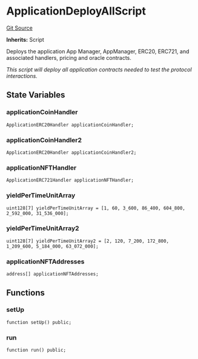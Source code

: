 # ApplicationDeployAllScript
[Git Source](https://github.com/thrackle-io/rules-protocol/blob/d0344b27291308c442daefb74b46bb81740099e4/src/example/script/ApplicationDeployAll.s.sol)

**Inherits:**
Script

Deploys the application App Manager, AppManager, ERC20, ERC721, and associated handlers, pricing and oracle contracts.

*This script will deploy all application contracts needed to test the protocol interactions.*


## State Variables
### applicationCoinHandler

```solidity
ApplicationERC20Handler applicationCoinHandler;
```


### applicationCoinHandler2

```solidity
ApplicationERC20Handler applicationCoinHandler2;
```


### applicationNFTHandler

```solidity
ApplicationERC721Handler applicationNFTHandler;
```


### yieldPerTimeUnitArray

```solidity
uint128[7] yieldPerTimeUnitArray = [1, 60, 3_600, 86_400, 604_800, 2_592_000, 31_536_000];
```


### yieldPerTimeUnitArray2

```solidity
uint128[7] yieldPerTimeUnitArray2 = [2, 120, 7_200, 172_800, 1_209_600, 5_184_000, 63_072_000];
```


### applicationNFTAddresses

```solidity
address[] applicationNFTAddresses;
```


## Functions
### setUp


```solidity
function setUp() public;
```

### run


```solidity
function run() public;
```

